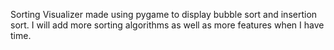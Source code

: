 Sorting Visualizer made using pygame to display bubble sort and insertion sort. 
I will add more sorting algorithms as well as more features when I have time.

